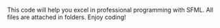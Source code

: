 This code will help you excel in professional programming with SFML. All files are attached in folders. 
Enjoy coding! 
